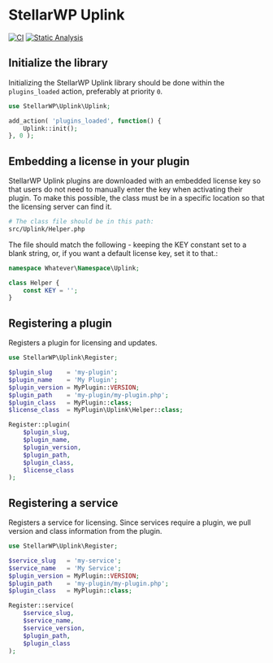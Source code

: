 # StellarWP Uplink

[![CI](https://github.com/the-events-calendar/stellar-uplink/workflows/CI/badge.svg)](https://github.com/the-events-calendar/stellar-uplink/actions?query=branch%3Amain) [![Static Analysis](https://github.com/the-events-calendar/stellar-uplink/actions/workflows/static-analysis.yml/badge.svg)](https://github.com/the-events-calendar/stellar-uplink/actions/workflows/static-analysis.yml)

## Initialize the library

Initializing the StellarWP Uplink library should be done within the `plugins_loaded` action, preferably at priority `0`.

```php
use StellarWP\Uplink\Uplink;

add_action( 'plugins_loaded', function() {
	Uplink::init();
}, 0 );
```

## Embedding a license in your plugin

StellarWP Uplink plugins are downloaded with an embedded license key so that users do not need to manually enter the key when activating their plugin. To make this possible, the class must be in a specific location so that the licensing server can find it.

```bash
# The class file should be in this path:
src/Uplink/Helper.php
```

The file should match the following - keeping the KEY constant set to a blank string, or, if you want a default license key, set it to that.:

```php
namespace Whatever\Namespace\Uplink;

class Helper {
	const KEY = '';
}
```

## Registering a plugin

Registers a plugin for licensing and updates.

```php
use StellarWP\Uplink\Register;

$plugin_slug    = 'my-plugin';
$plugin_name    = 'My Plugin';
$plugin_version = MyPlugin::VERSION;
$plugin_path    = 'my-plugin/my-plugin.php';
$plugin_class   = MyPlugin::class;
$license_class  = MyPlugin\Uplink\Helper::class;

Register::plugin(
	$plugin_slug,
	$plugin_name,
	$plugin_version,
	$plugin_path,
	$plugin_class,
	$license_class
);
```

## Registering a service

Registers a service for licensing. Since services require a plugin, we pull version and class information from the plugin.

```php
use StellarWP\Uplink\Register;

$service_slug   = 'my-service';
$service_name   = 'My Service';
$plugin_version = MyPlugin::VERSION;
$plugin_path    = 'my-plugin/my-plugin.php';
$plugin_class   = MyPlugin::class;

Register::service(
	$service_slug,
	$service_name,
	$service_version,
	$plugin_path,
	$plugin_class
);
```
